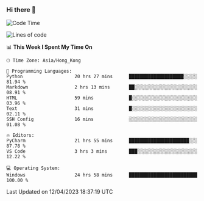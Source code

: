 ### Hi there 👋

<!--
**RoiexLee/RoiexLee** is a ✨ _special_ ✨ repository because its `README.md` (this file) appears on your GitHub profile.

Here are some ideas to get you started:

- 🔭 I’m currently working on ...
- 🌱 I’m currently learning ...
- 👯 I’m looking to collaborate on ...
- 🤔 I’m looking for help with ...
- 💬 Ask me about ...
- 📫 How to reach me: ...
- 😄 Pronouns: ...
- ⚡ Fun fact: ...
-->

<!--START_SECTION:waka-->
![Code Time](http://img.shields.io/badge/Code%20Time-228%20hrs%2051%20mins-blue)

![Lines of code](https://img.shields.io/badge/From%20Hello%20World%20I%27ve%20Written-35.2%20thousand%20lines%20of%20code-blue)

📊 **This Week I Spent My Time On** 

```text
🕑︎ Time Zone: Asia/Hong_Kong

💬 Programming Languages: 
Python                   20 hrs 27 mins      ████████████████████░░░░░   81.94 % 
Markdown                 2 hrs 13 mins       ██░░░░░░░░░░░░░░░░░░░░░░░   08.91 % 
HTML                     59 mins             █░░░░░░░░░░░░░░░░░░░░░░░░   03.96 % 
Text                     31 mins             █░░░░░░░░░░░░░░░░░░░░░░░░   02.11 % 
SSH Config               16 mins             ░░░░░░░░░░░░░░░░░░░░░░░░░   01.08 % 

🔥 Editors: 
PyCharm                  21 hrs 55 mins      ██████████████████████░░░   87.78 % 
VS Code                  3 hrs 3 mins        ███░░░░░░░░░░░░░░░░░░░░░░   12.22 % 

💻 Operating System: 
Windows                  24 hrs 58 mins      █████████████████████████   100.00 % 
```


 Last Updated on 12/04/2023 18:37:19 UTC
<!--END_SECTION:waka-->
